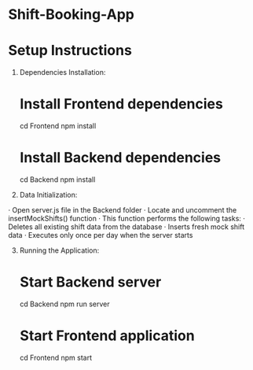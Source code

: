 # Shift-Booking-App

# Setup Instructions
1. Dependencies Installation:
   # Install Frontend dependencies
    cd Frontend
    npm install

   # Install Backend dependencies
    cd Backend
    npm install
2. Data Initialization:

  · Open server.js file in the Backend folder
  · Locate and uncomment the insertMockShifts() function
  · This function performs the following tasks:
    · Deletes all existing shift data from the database
    · Inserts fresh mock shift data
    · Executes only once per day when the server starts

3. Running the Application:
   # Start Backend server
    cd Backend
    npm run server

   # Start Frontend application
    cd Frontend
    npm start

